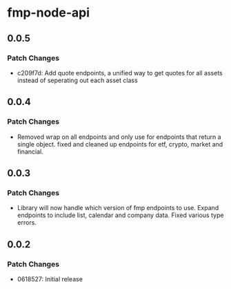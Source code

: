 # fmp-node-api

## 0.0.5

### Patch Changes

- c209f7d: Add quote endpoints, a unified way to get quotes for all assets instead of seperating out each asset class

## 0.0.4

### Patch Changes

- Removed wrap on all endpoints and only use for endpoints that return a single object. fixed and cleaned up endpoints for etf, crypto, market and financial.

## 0.0.3

### Patch Changes

- Library will now handle which version of fmp endpoints to use. Expand endpoints to include list, calendar and company data. Fixed various type errors.

## 0.0.2

### Patch Changes

- 0618527: Initial release
